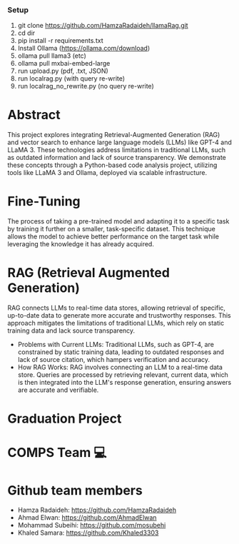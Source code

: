 ### Setup

1. git clone https://github.com/HamzaRadaideh/llamaRag.git
2. cd dir
3. pip install -r requirements.txt
4. Install Ollama (https://ollama.com/download)
5. ollama pull llama3 (etc)
6. ollama pull mxbai-embed-large
7. run upload.py (pdf, .txt, JSON)
8. run localrag.py (with query re-write)
9. run localrag_no_rewrite.py (no query re-write)

# Abstract

This project explores integrating Retrieval-Augmented Generation (RAG) and vector search to enhance large language models (LLMs) like GPT-4 and LLaMA 3. These technologies address limitations in traditional LLMs, such as outdated information and lack of source transparency. We demonstrate these concepts through a Python-based code analysis project, utilizing tools like LLaMA 3 and Ollama, deployed via scalable infrastructure.

# Fine-Tuning

The process of taking a pre-trained model and adapting it to a specific task by training it further on a smaller, task-specific dataset. This technique allows the model to achieve better performance on the target task while leveraging the knowledge it has already acquired.

# RAG (Retrieval Augmented Generation)

RAG connects LLMs to real-time data stores, allowing retrieval of specific, up-to-date data to generate more accurate and trustworthy responses. This approach mitigates the limitations of traditional LLMs, which rely on static training data and lack source transparency.

* Problems with Current LLMs:
Traditional LLMs, such as GPT-4, are constrained by static training data, leading to outdated responses and lack of source citation, which hampers verification and accuracy.
* How RAG Works:
RAG involves connecting an LLM to a real-time data store. Queries are processed by retrieving relevant, current data, which is then integrated into the LLM's response generation, ensuring answers are accurate and verifiable.

# Graduation Project

# COMPS Team 💻

# Github team members

* Hamza Radaideh: <https://github.com/HamzaRadaideh>
* Ahmad Elwan: <https://github.com/AhmadElwan>
* Mohammad Subeihi: <https://github.com/mosubehi>
* Khaled Samara: <https://github.com/Khaled3303>
